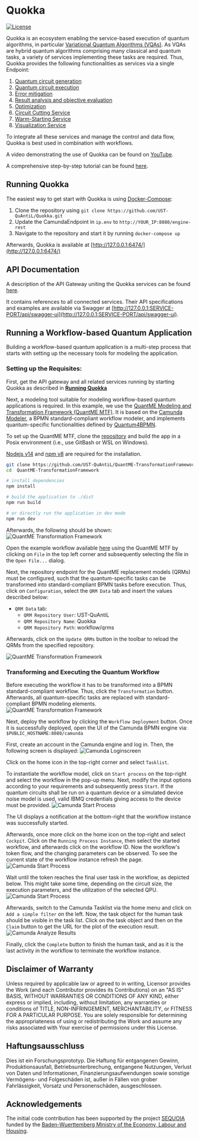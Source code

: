 # Quokka
[![License](https://img.shields.io/badge/License-Apache%202.0-blue.svg)](https://opensource.org/licenses/Apache-2.0)

Quokka is an ecosystem enabling the service-based execution of quantum algorithms, in particular [Variational Quantum Algorithms (VQAs)](https://www.nature.com/articles/s42254-021-00348-9).
As VQAs are hybrid quantum algorithms comprising many classical and quantum tasks, a variety of services implementing these tasks are required.
Thus, Quokka provides the following functionalities as services via a single Endpoint:
1. [Quantum circuit generation](https://github.com/UST-QuAntiL/quantum-circuit-generator)
2. [Quantum circuit execution](./services/execution-service)
3. [Error mitigation](https://github.com/UST-QuAntiL/error-mitigation-service)
4. [Result analysis and objective evaluation](https://github.com/UST-QuAntiL/objective-evaluation-service)
5. [Optimization](./services/optimization-service)
6. [Circuit Cutting Service](https://github.com/UST-QuAntiL/circuit-cutting-service)
7. [Warm-Starting Service](https://github.com/UST-QuAntiL/warm-starting-service)
8. [Visualization Service](https://github.com/UST-QuAntiL/visualization-service)

To integrate all these services and manage the control and data flow, Quokka is best used in combination with workflows.

A video demonstrating the use of Quokka can be found on [YouTube](https://www.youtube.com/watch?v=VQUz9Sj1r4M).

A comprehensive step-by-step tutorial can be found [here](#running-a-workflow-based-quantum-application).

## Running Quokka

The easiest way to get start with Quokka is using [Docker-Compose](https://docs.docker.com/compose/): 

1. Clone the repository using ``git clone https://github.com/UST-QuAntiL/Quokka.git``
2. Update the CamundaEndpoint in ``ip.env`` to ``http://YOUR_IP:8080/engine-rest``
3. Navigate to the repository and start it by running ``docker-compose up``

Afterwards, Quokka is available at [http://127.0.0.1:6474/](http://127.0.0.1:6474/)

## API Documentation

A description of the API Gateway uniting the Quokka services can be found [here](https://github.com/UST-QuAntiL/Quokka-Gateway).

It contains references to all connected services. 
Their API specifications and examples are available via Swagger at [http://127.0.0.1:SERVICE-PORT/api/swagger-ui](http://127.0.0.1:SERVICE-PORT/api/swagger-ui).

## Running a Workflow-based Quantum Application

Building a workflow-based quantum application is a multi-step process that starts with setting up the necessary tools for modeling the application.

### Setting up the Requisites:

First, get the API gateway and all related services running by starting Quokka as described in [**Running Quokka**](#running-quokka)

Next, a modeling tool suitable for modeling workflow-based quantum applications is required.
In this example, we use the [QuantME Modeling and Transformation Framework (QuantME MTF)](https://github.com/UST-QuAntiL/QuantME-TransformationFramework).
It is based on the [Camunda Modeler](https://camunda.com/platform/modeler/), a BPMN standard-compliant workflow modeler, and implements quantum-specific functionalities defined by [Quantum4BPMN](https://github.com/UST-QuAntiL/QuantME-Quantum4BPMN).

To set up the QuantME MTF, clone the [repository](https://github.com/UST-QuAntiL/QuantME-TransformationFramework) and build the app in a Posix environment (i.e., use GitBash or WSL on Windows).

[Nodejs v14](https://nodejs.org/en/blog/release/v14.17.3/) and [npm v8](https://www.npmjs.com/package/npm) are required for the installation.

```sh
git clone https://github.com/UST-QuAntiL/QuantME-TransformationFramework.git
cd  QuantME-TransformationFramework

# install dependencies
npm install

# build the application to ./dist
npm run build

# or directly run the application in dev mode
npm run dev
```

Afterwards, the following should be shown:
![QuantME Transformation Framework](./docs/modeler-after-build.png)

Open the example workflow available [here](./workflow/vqa_workflow_example.bpmn) using the QuantME MTF by clicking on ``File`` in the top left corner and subsequently selecting the file in the ``Open File...`` dialog.

Next, the repository endpoint for the QuantME replacement models (QRMs) must be configured, such that the quantum-specific tasks can be transformed into standard-compliant BPMN tasks before execution.
Thus, click on ``Configuration``, select the ``QRM Data`` tab and insert the values described below:
* ``QRM Data`` tab:
    * ``QRM Repository User``: UST-QuAntiL
    * ``QRM Repository Name``: Quokka
    * ``QRM Repository Path``: workflow/qrms

Afterwards, click on the ``Update QRMs`` button in the toolbar to reload the QRMs from the specified repository.

![QuantME Transformation Framework](./docs/modeler-configuration.png)

### Transforming and Executing the Quantum Workflow

Before executing the workflow it has to be transformed into a BPMN standard-compliant workflow.
Thus, click the ``Transformation`` button.
Afterwards, all quantum-specific tasks are replaced with standard-compliant BPMN modeling elements.
![QuantME Transformation Framework](./docs/modeler-transformation.png)

Next, deploy the workflow by clicking the ``Workflow Deployment`` button.
Once it is successfully deployed, open the UI of the Camunda BPMN engine via: ``$PUBLIC_HOSTNAME:8080/camunda``

First, create an account in the Camunda engine and log in. Then, the following screen is displayed:
![Camunda Loginscreen](./docs/camunda-loginscreen.png)

Click on the home icon in the top-right corner and select ``Tasklist``.

To instantiate the workflow model, click on ``Start process`` on the top-right and select the workflow in the pop-up menu.
Next, modify the input options according to your requirements and subsequently press ``Start``.
If the quantum circuits shall be run on a quantum device or a simulated device noise model is used, valid IBMQ credentials giving access to the device must be provided.
![Camunda Start Process](./docs/camunda-startprocess.png)

The UI displays a notification at the bottom-right that the workflow instance was successfully started.

Afterwards, once more click on the home icon on the top-right and select ``Cockpit``.
Click on the ``Running Process Instance``, then select the started workflow, and afterwards click on the workflow ID. 
Now the workflow's token flow, and the changing parameters can be observed. 
To see the current state of the workflow instance refresh the page.
![Camunda Start Process](./docs/camunda-wfoverview.png)

Wait until the token reaches the final user task in the workflow, as depicted below. 
This might take some time, depending on the circuit size, the execution parameters, and the utilization of the selected QPU.
![Camunda Start Process](./docs/camunda-processfinished.png)

Afterwards, switch to the Camunda Tasklist via the home menu and click on ``Add a simple filter`` on the left.
Now, the task object for the human task should be visible in the task list. Click on the task object and then on the ``Claim`` button to get the URL for the plot of the execution result.
![Camunda Analyze Results](./docs/camunda-analyzeresults.png)

Finally, click the ``Complete`` button to finish the human task, and as it is the last activity in the workflow to terminate the workflow instance.

## Disclaimer of Warranty
Unless required by applicable law or agreed to in writing, Licensor provides the Work (and each Contributor provides its Contributions) on an "AS IS" BASIS, WITHOUT WARRANTIES OR CONDITIONS OF ANY KIND, either express or implied, including, without limitation, any warranties or conditions of TITLE, NON-INFRINGEMENT, MERCHANTABILITY, or FITNESS FOR A PARTICULAR PURPOSE. You are solely responsible for determining the appropriateness of using or redistributing the Work and assume any risks associated with Your exercise of permissions under this License.

## Haftungsausschluss
Dies ist ein Forschungsprototyp. Die Haftung für entgangenen Gewinn, Produktionsausfall, Betriebsunterbrechung, entgangene Nutzungen, Verlust von Daten und Informationen, Finanzierungsaufwendungen sowie sonstige Vermögens- und Folgeschäden ist, außer in Fällen von grober Fahrlässigkeit, Vorsatz und Personenschäden, ausgeschlossen.

## Acknowledgements
The initial code contribution has been supported by the project [SEQUOIA](https://www.iaas.uni-stuttgart.de/forschung/projekte/sequoia/) funded by the [Baden-Wuerttemberg Ministry of the Economy, Labour and Housing](https://wm.baden-wuerttemberg.de/).
